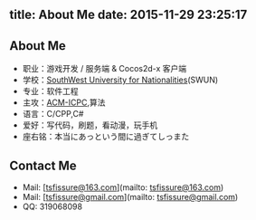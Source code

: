 title: About Me
date: 2015-11-29 23:25:17
---

## About Me

- 职业：游戏开发 / 服务端 & Cocos2d-x 客户端
- 学校：[SouthWest University for Nationalities](http://www.swun.edu.cn/)(SWUN)
- 专业：软件工程
- 主攻：[ACM-ICPC](http://acmicpc.cn/),算法
- 语言：C/CPP,C#
- 爱好：写代码，刷题，看动漫，玩手机
- 座右铭：本当にあっという間に過ぎてしっまた

## Contact Me
- Mail: [tsfissure@163.com](mailto: tsfissure@163.com)
- Mail: [tsfissure@gmail.com](mailto: tsfissure@gmail.com)
- QQ: 319068098